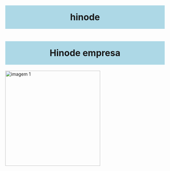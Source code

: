 # hinode
<!DOCTYPE html>
<html lang="en">
<head>
    <meta charset="UTF-8">
    <meta name="viewport" content="width=device-width, initial-scale=1.0">
    <title>Hidone</title>
    <head>
        <style>
          h1 {
            background-color: lightblue; /* Fundo azul claro */
            width: 100%; /* O título ocupa toda a largura */
            text-align: center; /* Centraliza o texto */
            padding: 20px 0; /* Adiciona espaço acima e abaixo do texto */
          }
        </style>
      </head>
      <body>
        <h1>Hinode empresa</h1>
        <img src="imagem.jpg" width="300" alt="imagem 1">
      </body>
</head>

